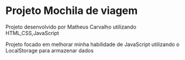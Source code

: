# Projeto Mochila de viagem

Projeto desenvolvido por Matheus Carvalho utilizando HTML,CSS,JavaScript

Projeto focado em melhorar minha habilidade de JavaScript utilizando o LocalStorage para armazenar dados
